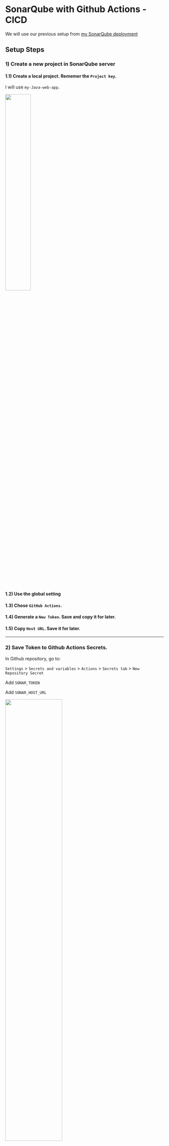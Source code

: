 # SonarQube with Github Actions - CICD
We will use our previous setup from [my SonarQube deployment](https://github.com/famasboy888/SonarQube_docker)

## Setup Steps

### 1) Create a new project in SonarQube server

#### 1.1) Create a local project. Rememer the `Project key`.

I will use `my-Java-web-app`.

<p align="left">
  <img width="40%" height="40%" src="https://github.com/famasboy888/SonarQube_Github_CICD/assets/23441168/e5fd05e8-e48f-448b-bae1-1f7f1443fc63">
</p>

#### 1.2) Use the global setting

#### 1.3) Chose `GitHub Actions`.

#### 1.4) Generate a `New Token`. Save and copy it for later.

#### 1.5) Copy `Host URL`. Save it for later.

---

### 2) Save Token to Github Actions Secrets.

In Github repository, go to:

`Settings` > `Secrets and variables` > `Actions` > `Secrets tab` > `New Repository Secret`

Add `SONAR_TOKEN`

Add `SONAR_HOST_URL`

<p align="left">
  <img width="60%" height="60%" src="https://github.com/famasboy888/SonarQube_Github_CICD/assets/23441168/2fb30256-6c1a-4125-b47d-4ed411a75c57">
</p>



